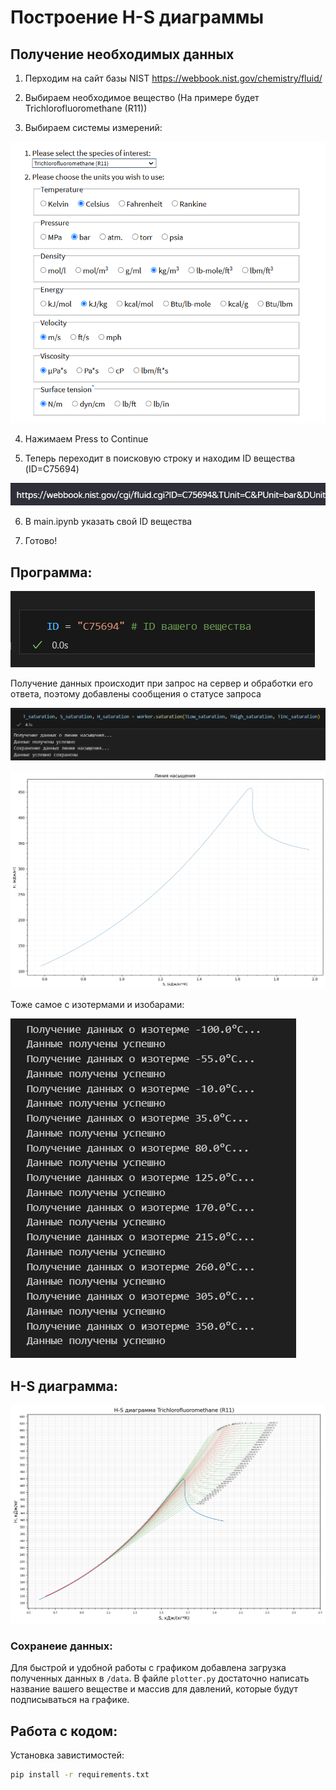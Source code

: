 # Построение H-S диаграммы

## Получение необходимых данных

1. Перходим на сайт базы NIST https://webbook.nist.gov/chemistry/fluid/

2. Выбираем необходимое вещество (На примере будет Trichlorofluoromethane (R11)) 

3. Выбираем системы измерений:

![alt text](/docs/USE_SI.png)


4. Нажимаем Press to Continue

5. Теперь переходит в поисковую строку и находим ID вещества (ID=C75694)

![alt text](/docs//ID.png)

6. В main.ipynb указать свой ID вещества

7. Готово!

## Программа:

![alt text](/docs/ID_code.png)

Получение данных происходит при запрос на сервер и обработки его ответа, поэтому добавлены сообщения о статусе запроса

![alt text](/docs/saturation_code.png)

![alt text](/docs/saturation_line.png)

Тоже самое с изотермами и изобарами:

![alt text](/docs/isothermal.png)

## H-S диаграмма:

![alt text](/docs/H-S.png)

### Сохранеие данных:

Для быстрой и удобной работы с графиком добавлена загрузка полученных данных в `/data`. В файле `plotter.py` достаточно написать название вашего веществе и массив для давлений, которые будут подписываться на графике.

## Работа с кодом:

Установка завистимостей:

```bash
pip install -r requirements.txt
```